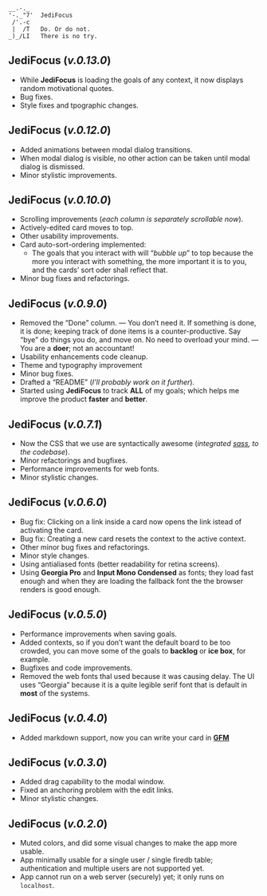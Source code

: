 ```text
__.-._  
'-._"7'  JediFocus
 /'.-c
 |  /T   Do. Or do not.
_)_/LI   There is no try.
```

## **JediFocus** (*v.0.13.0*)

* While **JediFocus** is loading the goals of any context, it now displays random motivational quotes.
* Bug fixes.
* Style fixes and tpographic changes.

## **JediFocus** (*v.0.12.0*)

* Added animations between modal dialog transitions.
* When modal dialog is visible, no other action can be taken until modal dialog is dismissed.
* Minor stylistic improvements.

## **JediFocus** (*v.0.10.0*)

* Scrolling improvements (*each column is separately scrollable now*).
* Actively-edited card moves to top.
* Other usability improvements.
* Card auto-sort-ordering implemented: 
     * The goals that you interact with will “*bubble up*” to top because the more you interact with something, the more important it is to you, and the cards’ sort oder shall reflect that.
* Minor bug fixes and refactorings.

## **JediFocus** (*v.0.9.0*)

* Removed the “Done” column. — You don’t need it. If something is done, it is done; keeping track of done items is a counter-productive. Say “bye” do things you do, and move on. No need to overload your mind. — You are a **doer**; not an accountant!
* Usability enhancements code cleanup.
* Theme and typography improvement
* Minor bug fixes.
* Drafted a “README” (*I’ll probably work on it further*).
* Started using **JediFocus** to track **ALL** of my goals; which helps me improve the product **faster** and **better**.

## **JediFocus** (*v.0.7.1*)

* Now the CSS that we use are syntactically awesome (*integrated [sass](http://sass-lang.com), to the codebase*).
* Minor refactorings and bugfixes.
* Performance improvements for web fonts.
* Minor stylistic changes.

## **JediFocus** (*v.0.6.0*)

* Bug fix: Clicking on a link inside a card now opens the link istead of activating the card.
* Bug fix: Creating a new card resets the context to the active context.
* Other minor bug fixes and refactorings.
* Minor style changes.
* Using antialiased fonts (better readability for retina screens).
* Using **Georgia Pro** and **Input Mono Condensed** as fonts; they load fast enough and when they are loading the fallback font the the browser renders is good enough.

## **JediFocus** (*v.0.5.0*)

* Performance improvements when saving goals.
* Added contexts, so if you don’t want the default board to be too crowded, you can move some of the goals to **backlog** or **ice box**, for example.
* Bugfixes and code improvements.
* Removed the web fonts thaI used because it was causing delay. The UI uses “Georgia” because it is a quite legible serif font that is default in **most** of the systems.

## **JediFocus** (*v.0.4.0*)

* Added markdown support, now you can write your card in [**GFM**](https://help.github.com/articles/about-writing-and-formatting-on-github/)

## **JediFocus** (*v.0.3.0*)

* Added drag capability to the modal window.
* Fixed an anchoring problem with the edit links.
* Minor stylistic changes.

## **JediFocus** (*v.0.2.0*)

* Muted colors, and did some visual changes to make the app more usable.
* App minimally usable for a single user / single firedb table; authentication and multiple users are not supported yet.
* App cannot run on a web server (securely) yet; it only runs on `localhost`.
